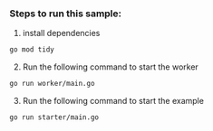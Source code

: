 ### Steps to run this sample:
1) install dependencies
```bash
go mod tidy
```


2) Run the following command to start the worker
```bash
go run worker/main.go
```
3) Run the following command to start the example
```bash
go run starter/main.go
```

